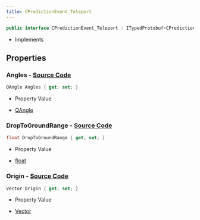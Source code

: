 ```yaml
---
title: CPredictionEvent_Teleport
---
```


```csharp
public interface CPredictionEvent_Teleport : ITypedProtobuf<CPredictionEvent_Teleport>, INativeHandle
```

- Implements

## Properties

### **Angles** - [Source Code](https://github.com/swiftly-solution/swiftlys2/blob/main/managed/src/SwiftlyS2.Generated/Protobufs/Interfaces/CPredictionEvent_Teleport.cs#L16)

```csharp
QAngle Angles { get; set; }
```

- Property Value

- [QAngle](/docs/api/shared/natives/qangle)

### **DropToGroundRange** - [Source Code](https://github.com/swiftly-solution/swiftlys2/blob/main/managed/src/SwiftlyS2.Generated/Protobufs/Interfaces/CPredictionEvent_Teleport.cs#L19)

```csharp
float DropToGroundRange { get; set; }
```

- Property Value

- [float](https://learn.microsoft.com/dotnet/api/system.single)

### **Origin** - [Source Code](https://github.com/swiftly-solution/swiftlys2/blob/main/managed/src/SwiftlyS2.Generated/Protobufs/Interfaces/CPredictionEvent_Teleport.cs#L13)

```csharp
Vector Origin { get; set; }
```

- Property Value

- [Vector](/docs/api/shared/natives/vector)

